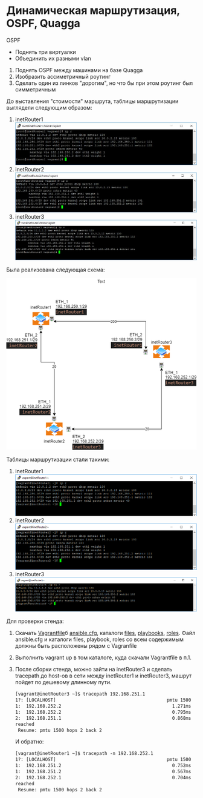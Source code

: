 # Динамическая маршрутизация, OSPF, Quagga
OSPF
- Поднять три виртуалки
- Объединить их разными vlan
1. Поднять OSPF между машинами на базе Quagga
2. Изобразить ассиметричный роутинг
3. Сделать один из линков "дорогим", но что бы при этом роутинг был симметричным

До выставления "стоимости" маршрута, таблицы маршрутизации выглядели следующим образом:
1. inetRouter1
    ![inetRouter1](./imgs/inetRouter1.png)
2. inetRouter2
    ![inetRouter1](./imgs/inetRouter2.png)
3. inetRouter3
    ![inetRouter1](./imgs/inetRouter3.png)


Была реализована следующая схема:

   ![ospf](./imgs/ospf.png)

Таблицы маршрутизации стали  такими:
1. inetRouter1
   ![inetRouter1](./imgs/inetRouter1-1.png)
2. inetRouter2
   ![inetRouter1](./imgs/inetRouter2-1.png)
3. inetRouter3
   ![inetRouter1](./imgs/inetRouter3-1.png)

Для проверки стенда:

1. Скачать [Vagrantfile](./Vagrantfile)б [ansible.cfg](./ansible.cfg), каталоги [files](./files), [playbooks](./playbooks), [roles](./roles).
Файл ansible.cfg и  каталоги files, playbook, roles со всем содержимым должны быть расположены рядом с Vagranfile
2. Выполнить vagrant up  в том каталоге, куда скачали Vagrantfile в п.1.
3. После сборки стенда, можно зайти на inetRouter3 и сделать tracepath до host-ов в сети между inetRouter1  и inetRouter3, машрут пойдет по  дешевому длинному пути.
    ```
    [vagrant@inetRouter3 ~]$ tracepath 192.168.251.1
    1?: [LOCALHOST]                                         pmtu 1500
    1:  192.168.252.2                                         1.271ms
    1:  192.168.252.2                                         0.795ms
    2:  192.168.251.1                                         0.868ms reached
     Resume: pmtu 1500 hops 2 back 2
    ```

    И обратно:

    ```
    [vagrant@inetRouter1 ~]$ tracepath -n 192.168.252.1
    1?: [LOCALHOST]                                         pmtu 1500
    1:  192.168.251.2                                         0.752ms
    1:  192.168.251.2                                         0.567ms
    2:  192.168.252.1                                         0.704ms reached
     Resume: pmtu 1500 hops 2 back 2
    ```

